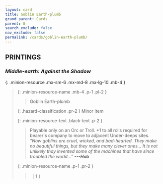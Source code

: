 ```yaml
---
layout: card
title: Goblin Earth-plumb
grand_parent: Cards
parent: G
search_exclude: false
nav_exclude: false
permalink: /cards/goblin-earth-plumb/
---
```


## PRINTINGS


### _Middle-earth: Against the Shadow_

{: .minion-resource .mx-sm-6 .mx-md-8 .mx-lg-10 .mb-4 }
> {: .minion-resource-name .mb-4 .p-1 .pl-2 }
> > <div class="hazard-mp"></div>
> > <div class="card-name">Goblin Earth-plumb</div>
>
> {: .hazard-classification .pr-2 }
> Minor Item
>
> {: .minion-resource-text .black-text .p-2 }
> > Playable only on an Orc or Troll. +1 to all rolls required for bearer's company to move to adjacent Under-deeps sites. <br>_"Now goblins are cruel, wicked, and bad-hearted. They make no beautiful things, but they make many clever ones... It is not unlikely thay invented some of the machines that have since troubled the world...”_ ***---&#65279;Hob*** 
> 
> {: .minion-resource-name .p-1 .pr-2 }
> > <div class="card-shield"></div>
> > <div class="card-corruption-white">〔 1 〕</div>
